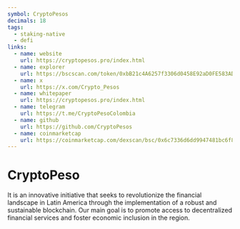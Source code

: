 ```yaml
---
symbol: CryptoPesos
decimals: 18
tags:
  - staking-native
  - defi
links:
  - name: website
    url: https://cryptopesos.pro/index.html
  - name: explorer
    url: https://bscscan.com/token/0xbB21c4A6257f3306d0458E92aD0FE583AD0cE858
  - name: x
    url: https://x.com/Crypto_Pesos
  - name: whitepaper
    url: https://cryptopesos.pro/index.html
  - name: telegram
    url: https://t.me/CryptoPesoColombia
  - name: github
    url: https://github.com/CryptoPesos
  - name: coinmarketcap
    url: https://coinmarketcap.com/dexscan/bsc/0x6c7336d6dd9947481bc6f81f670a104cb963ea39/
---
```


# CryptoPeso

It is an innovative initiative that seeks to revolutionize the financial landscape in Latin America through the implementation of a robust and sustainable blockchain. Our main goal is to promote access to decentralized financial services and foster economic inclusion in the region.
